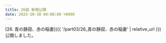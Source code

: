 ```yaml
---
title: 26話 新規公開
date: 2025-10-30 00:00:00 +0900
---
```


[26. 青の静寂、赤の稲妻]({{ '/part03/26_青の静寂、赤の稲妻' | relative_url }}) 公開しました。